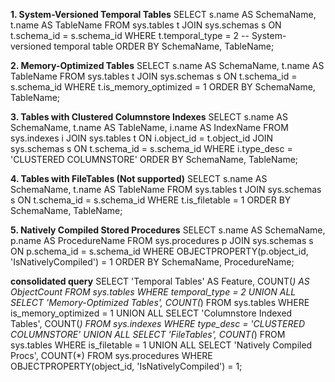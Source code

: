 **1. System-Versioned Temporal Tables**
SELECT 
    s.name AS SchemaName,
    t.name AS TableName
FROM sys.tables t
JOIN sys.schemas s ON t.schema_id = s.schema_id
WHERE t.temporal_type = 2 -- System-versioned temporal table
ORDER BY SchemaName, TableName;

**2. Memory-Optimized Tables**
SELECT 
    s.name AS SchemaName,
    t.name AS TableName
FROM sys.tables t
JOIN sys.schemas s ON t.schema_id = s.schema_id
WHERE t.is_memory_optimized = 1
ORDER BY SchemaName, TableName;

**3. Tables with Clustered Columnstore Indexes**
SELECT 
    s.name AS SchemaName,
    t.name AS TableName,
    i.name AS IndexName
FROM sys.indexes i
JOIN sys.tables t ON i.object_id = t.object_id
JOIN sys.schemas s ON t.schema_id = s.schema_id
WHERE i.type_desc = 'CLUSTERED COLUMNSTORE'
ORDER BY SchemaName, TableName;

**4. Tables with FileTables (Not supported)**
SELECT 
    s.name AS SchemaName,
    t.name AS TableName
FROM sys.tables t
JOIN sys.schemas s ON t.schema_id = s.schema_id
WHERE t.is_filetable = 1
ORDER BY SchemaName, TableName;

**5. Natively Compiled Stored Procedures**
SELECT 
    s.name AS SchemaName,
    p.name AS ProcedureName
FROM sys.procedures p
JOIN sys.schemas s ON p.schema_id = s.schema_id
WHERE OBJECTPROPERTY(p.object_id, 'IsNativelyCompiled') = 1
ORDER BY SchemaName, ProcedureName;


**consolidated query**
SELECT 
    'Temporal Tables' AS Feature,
    COUNT(*) AS ObjectCount
FROM sys.tables
WHERE temporal_type = 2
UNION ALL
SELECT 'Memory-Optimized Tables', COUNT(*) FROM sys.tables WHERE is_memory_optimized = 1
UNION ALL
SELECT 'Columnstore Indexed Tables', COUNT(*) 
FROM sys.indexes WHERE type_desc = 'CLUSTERED COLUMNSTORE'
UNION ALL
SELECT 'FileTables', COUNT(*) FROM sys.tables WHERE is_filetable = 1
UNION ALL
SELECT 'Natively Compiled Procs', COUNT(*) 
FROM sys.procedures WHERE OBJECTPROPERTY(object_id, 'IsNativelyCompiled') = 1;

